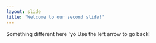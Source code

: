 ```yaml
---
layout: slide
title: "Welcome to our second slide!"
---
```

Something different here 'yo
Use the left arrow to go back!
